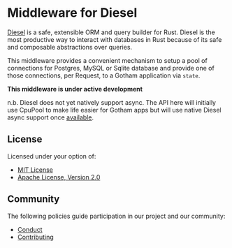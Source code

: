 # Middleware for Diesel

[Diesel](https://diesel.rs) is a safe, extensible ORM and query builder
for Rust. Diesel is the most productive way to interact with databases
in Rust because of its safe and composable abstractions over queries.

This middleware provides a convenient mechanism to setup a pool of
connections for Postgres, MySQL or Sqlite database and provide one of
those connections, per Request, to a Gotham application via `state`.

**This middleware is under active development**

n.b. Diesel does not yet natively support async.
The API here will initially use CpuPool to make life easier for Gotham
apps but will use native Diesel async support once
[available](https://github.com/diesel-rs/diesel/issues/399).

## License

Licensed under your option of:

* [MIT License](../LICENSE-MIT)
* [Apache License, Version 2.0](../LICENSE-APACHE)

## Community

The following policies guide participation in our project and our community:

* [Conduct](../../CONDUCT.md)
* [Contributing](../../CONTRIBUTING.md)
